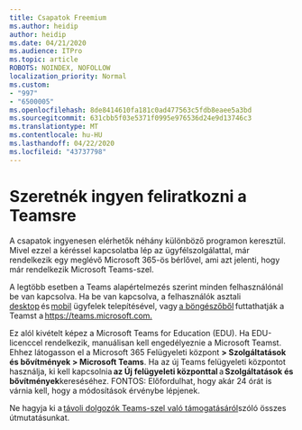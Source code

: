 ```yaml
---
title: Csapatok Freemium
ms.author: heidip
author: heidip
ms.date: 04/21/2020
ms.audience: ITPro
ms.topic: article
ROBOTS: NOINDEX, NOFOLLOW
localization_priority: Normal
ms.custom:
- "997"
- "6500005"
ms.openlocfilehash: 8de8414610fa181c0ad477563c5fdb8eaee5a3bd
ms.sourcegitcommit: 631cbb5f03e5371f0995e976536d24e9d13746c3
ms.translationtype: MT
ms.contentlocale: hu-HU
ms.lasthandoff: 04/22/2020
ms.locfileid: "43737798"
---
```

# <a name="id-like-to-sign-up-for-teams-for-free"></a>Szeretnék ingyen feliratkozni a Teamsre

A csapatok ingyenesen elérhetők néhány különböző programon keresztül. Mivel ezzel a kéréssel kapcsolatba lép az ügyfélszolgálattal, már rendelkezik egy meglévő Microsoft 365-ös bérlővel, ami azt jelenti, hogy már rendelkezik Microsoft Teams-szel.

A legtöbb esetben a Teams alapértelmezés szerint minden felhasználónál be van kapcsolva. Ha be van kapcsolva, a felhasználók asztali [desktop](https://docs.microsoft.com/MicrosoftTeams/get-clients#desktop-client) és [mobil](https://docs.microsoft.com/MicrosoftTeams/get-clients#mobile-clients) ügyfelek telepítésével, vagy [a böngészőből](https://docs.microsoft.com/MicrosoftTeams/get-clients#web-client) futtathatják a Teamst a <https://teams.microsoft.com.>

Ez alól kivételt képez a Microsoft Teams for Education (EDU). Ha EDU-licenccel rendelkezik, manuálisan kell engedélyeznie a Microsoft Teamst. Ehhez látogasson el a Microsoft 365 Felügyeleti központ **> Szolgáltatások és bővítmények > Microsoft Teams**. Ha az új Teams felügyeleti központot használja, ki kell kapcsolnia **az Új felügyeleti központtal** a **Szolgáltatások és bővítmények**kereséséhez. FONTOS: Előfordulhat, hogy akár 24 órát is várnia kell, hogy a módosítások érvénybe lépjenek.

Ne hagyja ki a [távoli dolgozók Teams-szel való támogatásáról](https://docs.microsoft.com/MicrosoftTeams/support-remote-work-with-teams)szóló összes útmutatásunkat.
